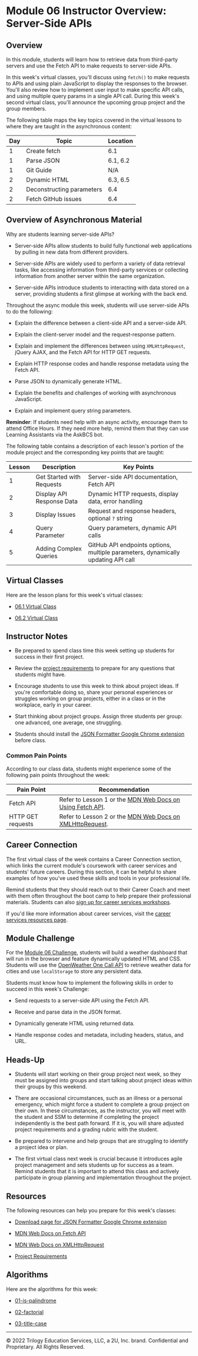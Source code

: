# Module 06 Instructor Overview: Server-Side APIs

## Overview

In this module, students will learn how to retrieve data from third-party servers and use the Fetch API to make requests to server-side APIs.

In this week's virtual classes, you'll discuss using `fetch()` to make requests to APIs and using plain JavaScript to display the responses to the browser. You'll also review how to implement user input to make specific API calls, and using multiple query params in a single API call. During this week's second virtual class, you'll announce the upcoming group project and the group members.

The following table maps the key topics covered in the virtual lessons to where they are taught in the asynchronous content:

| Day  | Topic                           | Location   |
| ---  | ---                             | ---        |
| 1    | Create fetch                    | 6.1        |
| 1    | Parse JSON                      | 6.1, 6.2   |
| 1    | Git Guide                       | N/A        |
| 2    | Dynamic HTML                    | 6.3, 6.5   |
| 2    | Deconstructing parameters       | 6.4        |
| 2    | Fetch GitHub issues             | 6.4        |

## Overview of Asynchronous Material

Why are students learning server-side APIs?

* Server-side APIs allow students to build fully functional web applications by pulling in new data from different providers.

* Server-side APIs are widely used to perform a variety of data retrieval tasks, like accessing information from third-party services or collecting information from another server within the same organization.

* Server-side APIs introduce students to interacting with data stored on a server, providing students a first glimpse at working with the back end.

Throughout the async module this week, students will use server-side APIs to do the following:

* Explain the difference between a client-side API and a server-side API.

* Explain the client-server model and the request-response pattern.

* Explain and implement the differences between using `XMLHttpRequest`, jQuery AJAX, and the Fetch API for HTTP GET requests.

* Explain HTTP response codes and handle response metadata using the Fetch API.

* Parse JSON to dynamically generate HTML.

* Explain the benefits and challenges of working with asynchronous JavaScript.

* Explain and implement query string parameters.

**Reminder**: If students need help with an async activity, encourage them to attend Office Hours. If they need more help, remind them that they can use Learning Assistants via the AskBCS bot.

The following table contains a description of each lesson's portion of the module project and the corresponding key points that are taught:

| Lesson           | Description                | Key Points                                                                         |
| ---              | ---                        | ---                                                                                |
| 1                | Get Started with Requests  | Server-side API documentation, Fetch API                                           |
| 2                | Display API Response Data  | Dynamic HTTP requests, display data, error handling                                |
| 3                | Display Issues             | Request and response headers, optional `?` string                                  |
| 4                | Query Parameter            | Query parameters, dynamic API calls                                                |
| 5                | Adding Complex Queries     |  GitHub API endpoints options, multiple parameters, dynamically updating API call  |

## Virtual Classes

Here are the lesson plans for this week's virtual classes:

* [06.1 Virtual Class](./06.1-REQUIRED.md)

* [06.2 Virtual Class](./06.2-REQUIRED.md)

## Instructor Notes

* Be prepared to spend class time this week setting up students for success in their first project.

* Review the [project requirements](../../01-Class-Content/06-Server-Side-APIs/04-Supplemental/Project-Requirements.md) to prepare for any questions that students might have.

* Encourage students to use this week to think about project ideas. If you're comfortable doing so, share your personal experiences or struggles working on group projects, either in a class or in the workplace, early in your career.

* Start thinking about project groups. Assign three students per group: one advanced, one average, one struggling.

* Students should install the [JSON Formatter Google Chrome extension](https://chrome.google.com/webstore/detail/json-formatter/bcjindcccaagfpapjjmafapmmgkkhgoa?hl=en) before class.

### Common Pain Points

According to our class data, students might experience some of the following pain points throughout the week:

| Pain Point                          | Recommendation       |
| ---                                 | ---                  |
| Fetch API                           | Refer to Lesson 1 or the [MDN Web Docs on Using Fetch API](https://developer.mozilla.org/en-US/docs/Web/API/Fetch_API/Using_Fetch). |
| HTTP GET requests | Refer to Lesson 2 or the [MDN Web Docs on XMLHttpRequest](https://developer.mozilla.org/en-US/docs/Web/API/XMLHttpRequest).|

## Career Connection

The first virtual class of the week contains a Career Connection section, which links the current module's coursework with career services and students' future careers. During this section, it can be helpful to share examples of how you've used these skills and tools in your professional life.

Remind students that they should reach out to their Career Coach and meet with them often throughout the boot camp to help prepare their professional materials. Students can also [sign up for career services workshops](https://careernetwork.2u.com/?utm_medium=Academics&utm_source=boot_camp).

If you'd like more information about career services, visit the [career services resources page](https://careernetwork.2u.com/?utm_medium=Academics&utm_source=boot_camp/).

## Module Challenge

For the [Module 06 Challenge](../../01-Class-Content/06-Server-Side-APIs/02-Challenge), students will build a weather dashboard that will run in the browser and feature dynamically updated HTML and CSS. Students will use the [OpenWeather One Call API](https://openweathermap.org/api/one-call-api) to retrieve weather data for cities and use `localStorage` to store any persistent data.

Students must know how to implement the following skills in order to succeed in this week's Challenge:

* Send requests to a server-side API using the Fetch API.

* Receive and parse data in the JSON format.

* Dynamically generate HTML using returned data.

* Handle response codes and metadata, including headers, status, and URL.

## Heads-Up

* Students will start working on their group project next week, so they must be assigned into groups and start talking about project ideas within their groups by this weekend.

* There are occasional circumstances, such as an illness or a personal emergency, which might force a student to complete a group project on their own. In these circumstances, as the instructor, you will meet with the student and SSM to determine if completing the project independently is the best path forward. If it is, you will share adjusted project requirements and a grading rubric with the student.

* Be prepared to intervene and help groups that are struggling to identify a project idea or plan.

* The first virtual class next week is crucial because it introduces agile project management and sets students up for success as a team. Remind students that it is important to attend this class and actively participate in group planning and implementation throughout the project.

## Resources

The following resources can help you prepare for this week's classes:

* [Download page for JSON Formatter Google Chrome extension](https://chrome.google.com/webstore/detail/json-formatter/bcjindcccaagfpapjjmafapmmgkkhgoa?hl=en)

* [MDN Web Docs on Fetch API](https://developer.mozilla.org/en-US/docs/Web/API/Fetch_API)

* [MDN Web Docs on XMLHttpRequest](https://developer.mozilla.org/en-US/docs/Web/API/XMLHttpRequest)

* [Project Requirements](../../01-Class-Content/06-Server-Side-APIs/04-Supplemental/Project-Requirements.md)

## Algorithms

Here are the algorithms for this week:

* [01-is-palindrome](../../01-Class-Content/06-Server-Side-APIs/03-Algorithms/01-is-palindrome)

* [02-factorial](../../01-Class-Content/06-Server-Side-APIs/03-Algorithms/02-factorial)

* [03-title-case](../../01-Class-Content/06-Server-Side-APIs/03-Algorithms/03-title-case)

---
© 2022 Trilogy Education Services, LLC, a 2U, Inc. brand. Confidential and Proprietary. All Rights Reserved.
